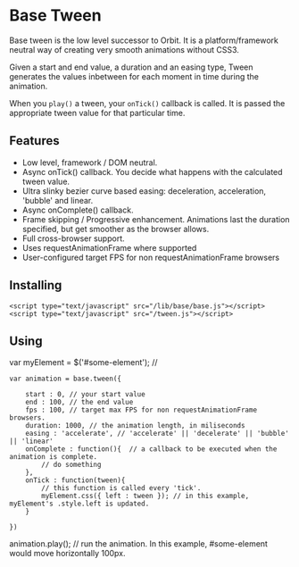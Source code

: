 # Base Tween

Base tween is the low level successor to Orbit. It is a platform/framework neutral way of creating very smooth animations without CSS3.

Given a start and end value, a duration and an easing type, Tween generates the values inbetween for each moment in time during the animation.

When you `play()` a tween, your `onTick()` callback is called. It is passed the appropriate tween value for that particular time.  

## Features

- Low level, framework / DOM neutral.
- Async onTick() callback. You decide what happens with the calculated tween value.
- Ultra slinky bezier curve based easing: deceleration, acceleration, 'bubble' and linear. 
- Async onComplete() callback. 
- Frame skipping / Progressive enhancement. Animations last the duration specified, but get smoother as the browser allows.
- Full cross-browser support.
- Uses requestAnimationFrame where supported
- User-configured target FPS for non requestAnimationFrame browsers

## Installing

	<script type="text/javascript" src="/lib/base/base.js"></script>
	<script type="text/javascript" src="/tween.js"></script>

## Using

var myElement = $('#some-element'); //

	var animation = base.tween({
	
		start : 0, // your start value
		end : 100, // the end value
		fps : 100, // target max FPS for non requestAnimationFrame browsers.
		duration: 1000, // the animation length, in miliseconds
		easing : 'accelerate', // 'accelerate' || 'decelerate' || 'bubble' || 'linear'
		onComplete : function(){  // a callback to be executed when the animation is complete. 
			// do something
		},
		onTick : function(tween){ 
			// this function is called every 'tick'. 
			myElement.css({ left : tween }); // in this example, myElement's .style.left is updated.  
		}

	})

animation.play(); // run the animation. In this example, #some-element would move horizontally 100px. 